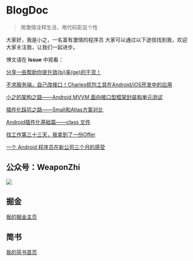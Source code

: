 # BlogDoc

>用激情诠释生活，用代码彰显个性

大家好，我是小之，一名富有激情的程序员
大家可以通过以下途径找到我，欢迎大家关注我，让我们一起进步。

博文请在 **Issue** 中观看：

[分享一些帮助你提升效(bi)率(ge)的干货！](https://github.com/WeaponZhi/BlogDoc/issues/7)

[不求服务端，自己改接口！Charles抓包工具在Android/iOS开发中的应用](https://github.com/WeaponZhi/BlogDoc/issues/1)

[小之的架构之路——Android MVVM 面向接口型框架封装和单元测试](https://github.com/WeaponZhi/BlogDoc/issues/2)

[插件化踩坑之路——Small和Atlas方案对比](https://github.com/WeaponZhi/BlogDoc/issues/3)

[Android插件化基础篇——class 文件](https://github.com/WeaponZhi/BlogDoc/issues/6)

[找工作第三十三天，我拿到了一份Offer](https://github.com/WeaponZhi/BlogDoc/issues/4)

[一个 Android 程序员在新公司三个月的感受](https://github.com/WeaponZhi/BlogDoc/issues/5)

## 公众号：WeaponZhi

![](https://user-gold-cdn.xitu.io/2017/10/22/c824b022530da3e137a76cb498478aba)

## 掘金

[我的掘金主页](https://juejin.im/user/59ba00c65188256c6c3e1720)

## 简书

[我的简书首页](http://www.jianshu.com/u/99fbfe78f558)
